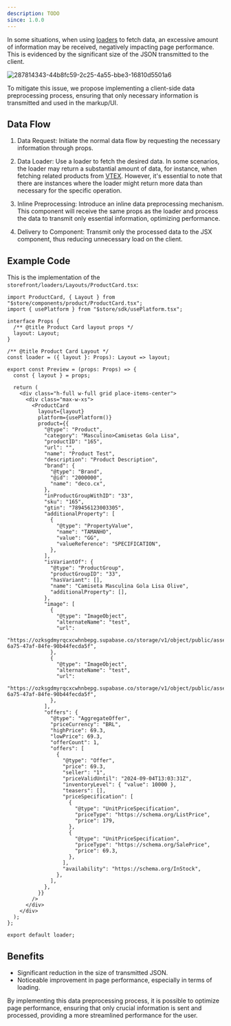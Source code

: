 ```yaml
---
description: TODO
since: 1.0.0
---
```


In some situations, when using [loaders](http://localhost:8000/docs/en/concepts/loader) to fetch data, an excessive amount of information may be received, negatively impacting page performance. This is evidenced by the significant size of the JSON transmitted to the client.

![287814343-44b8fc59-2c25-4a55-bbe3-16810d5501a6](https://github.com/deco-sites/starting/assets/76822093/ab2d2212-1e3e-487d-ad6a-3eb225f9b15b)

To mitigate this issue, we propose implementing a client-side data preprocessing process, ensuring that only necessary information is transmitted and used in the markup/UI.

## Data Flow

1. Data Request: Initiate the normal data flow by requesting the necessary information through props.

2. Data Loader: Use a loader to fetch the desired data. In some scenarios, the loader may return a substantial amount of data, for instance, when fetching related products from [VTEX](https://www.deco.cx/docs/en/composable-apis/vtex). However, it's essential to note that there are instances where the loader might return more data than necessary for the specific operation.

3. Inline Preprocessing: Introduce an inline data preprocessing mechanism. This component will receive the same props as the loader and process the data to transmit only essential information, optimizing performance.

4. Delivery to Component: Transmit only the processed data to the JSX component, thus reducing unnecessary load on the client.

## Example Code

This is the implementation of the `storefront/loaders/Layouts/ProductCard.tsx`:

```tsx
import ProductCard, { Layout } from "$store/components/product/ProductCard.tsx";
import { usePlatform } from "$store/sdk/usePlatform.tsx";

interface Props {
  /** @title Product Card layout props */
  layout: Layout;
}

/** @title Product Card Layout */
const loader = ({ layout }: Props): Layout => layout;

export const Preview = (props: Props) => {
  const { layout } = props;

  return (
    <div class="h-full w-full grid place-items-center">
      <div class="max-w-xs">
        <ProductCard
          layout={layout}
          platform={usePlatform()}
          product={{
            "@type": "Product",
            "category": "Masculino>Camisetas Gola Lisa",
            "productID": "165",
            "url": "",
            "name": "Product Test",
            "description": "Product Description",
            "brand": {
              "@type": "Brand",
              "@id": "2000000",
              "name": "deco.cx",
            },
            "inProductGroupWithID": "33",
            "sku": "165",
            "gtin": "789456123003305",
            "additionalProperty": [
              {
                "@type": "PropertyValue",
                "name": "TAMANHO",
                "value": "GG",
                "valueReference": "SPECIFICATION",
              },
            ],
            "isVariantOf": {
              "@type": "ProductGroup",
              "productGroupID": "33",
              "hasVariant": [],
              "name": "Camiseta Masculina Gola Lisa Olive",
              "additionalProperty": [],
            },
            "image": [
              {
                "@type": "ImageObject",
                "alternateName": "test",
                "url":
                  "https://ozksgdmyrqcxcwhnbepg.supabase.co/storage/v1/object/public/assets/2291/b9e0a819-6a75-47af-84fe-90b44fecda5f",
              },
              {
                "@type": "ImageObject",
                "alternateName": "test",
                "url":
                  "https://ozksgdmyrqcxcwhnbepg.supabase.co/storage/v1/object/public/assets/2291/b9e0a819-6a75-47af-84fe-90b44fecda5f",
              },
            ],
            "offers": {
              "@type": "AggregateOffer",
              "priceCurrency": "BRL",
              "highPrice": 69.3,
              "lowPrice": 69.3,
              "offerCount": 1,
              "offers": [
                {
                  "@type": "Offer",
                  "price": 69.3,
                  "seller": "1",
                  "priceValidUntil": "2024-09-04T13:03:31Z",
                  "inventoryLevel": { "value": 10000 },
                  "teasers": [],
                  "priceSpecification": [
                    {
                      "@type": "UnitPriceSpecification",
                      "priceType": "https://schema.org/ListPrice",
                      "price": 179,
                    },
                    {
                      "@type": "UnitPriceSpecification",
                      "priceType": "https://schema.org/SalePrice",
                      "price": 69.3,
                    },
                  ],
                  "availability": "https://schema.org/InStock",
                },
              ],
            },
          }}
        />
      </div>
    </div>
  );
};

export default loader;
```

## Benefits
- Significant reduction in the size of transmitted JSON.
- Noticeable improvement in page performance, especially in terms of loading.

By implementing this data preprocessing process, it is possible to optimize page performance, ensuring that only crucial information is sent and processed, providing a more streamlined performance for the user.
